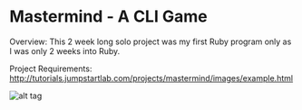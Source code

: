 # Mastermind - A CLI Game

Overview: 
This 2 week long solo project was my first Ruby program only as I was only 2 weeks into Ruby.

Project Requirements:
http://tutorials.jumpstartlab.com/projects/mastermind/images/example.html

![alt tag](https://raw.github.com/kristaanelson/mastermind/master/path/to/img.png)
